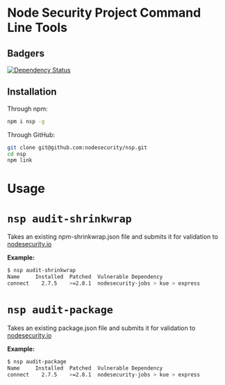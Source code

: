 Node Security Project **Command Line Tools**
=====================


## Badgers
[![Dependency Status](https://david-dm.org/nodesecurity/nsp.svg?style=flat)](https://david-dm.org/nodesecurity/nsp)


## Installation

Through npm:
```bash
npm i nsp -g
```

Through GitHub:
```bash
git clone git@github.com:nodesecurity/nsp.git
cd nsp
npm link
```

# Usage

# `nsp audit-shrinkwrap`
Takes an existing npm-shrinkwrap.json file and submits it for validation to [nodesecurity.io](https://nodesecurity.io/)

**Example:**

```bash
$ nsp audit-shrinkwrap
Name     Installed  Patched  Vulnerable Dependency
connect    2.7.5    >=2.8.1  nodesecurity-jobs > kue > express
```

# `nsp audit-package`
Takes an existing package.json file and submits it for validation to [nodesecurity.io](https://nodesecurity.io/)

**Example:**

```bash
$ nsp audit-package
Name     Installed  Patched  Vulnerable Dependency
connect    2.7.5    >=2.8.1  nodesecurity-jobs > kue > express
```
